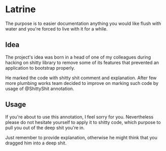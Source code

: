 # Latrine
The purpose is to easier documentation anything you would like flush with water and you're forced to live with it for a while.

## Idea
The project's idea was born in a head of one of my colleagues during hacking on shitty library
to remove some of its features that prevented an application to bootstrap properly.

He marked the code with shitty shit comment and explanation. After few more plumbing works team
decided to improve on marking such code by usage of @ShittyShit annotation.

## Usage
If you're about to use this annotation, I feel sorry for you. Nevertheless please do not hesitate yourself to apply it to shitty code, which purpose to pull you out of the deep shit you're in.

Just remember to provide explanation, otherwise he might think that you dragged him into a deep shit.
